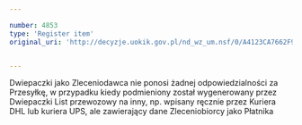 ```yaml
---

number: 4853
type: 'Register item'
original_uri: 'http://decyzje.uokik.gov.pl/nd_wz_um.nsf/0/A4123CA7662F9ECFC1257B89003907CB?OpenDocument'


---
```


Dwiepaczki jako Zleceniodawca nie ponosi żadnej odpowiedzialności za Przesyłkę, w przypadku kiedy podmieniony został wygenerowany przez Dwiepaczki List przewozowy na inny, np. wpisany ręcznie przez Kuriera DHL lub kuriera UPS, ale zawierający dane Zleceniobiorcy jako Płatnika
